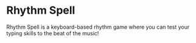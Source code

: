 # Rhythm Spell
Rhythm Spell is a keyboard-based rhythm game where you can test your typing skills to the beat of the music!
